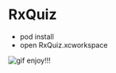 # RxQuiz

- pod install
- open RxQuiz.xcworkspace

![gif](https://gyazo.com/43f081f2327bbc1118fb13126f79b750)
enjoy!!!

